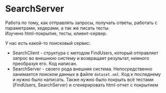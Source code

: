 # SearchServer

Работа по тому, как отправлять запросы, получать ответы, работать с параметрами, хедерами, а так же писать тесты.\
Изучено html-покрытие, тесты, клиент-сервер.

У нас есть какой-то поисковый сервис:
* SearchClient - структура с методом FindUsers, который отправляет запрос во внешнюю систему и возвращает результат, немного преобразуя его. Код написан.
* SearchServer - своего рода внешняя система. Непосредственно занимается поиском данных в файле `dataset.xml`. 
Код к последнему и нужно было написать.
Также нужно было покрыть всё тестами (FindUsers, SearchServer) и сгенерировать html-отчет с покрытием

